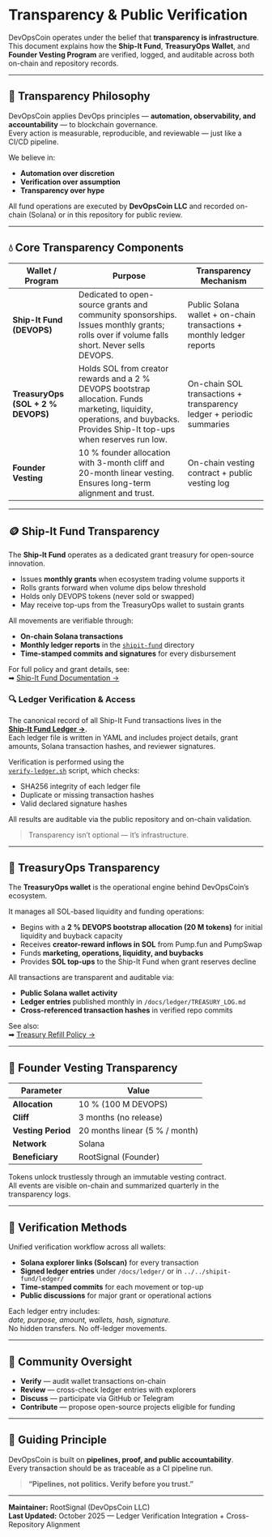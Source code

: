 # Transparency & Public Verification

DevOpsCoin operates under the belief that **transparency is infrastructure**.  
This document explains how the **Ship-It Fund**, **TreasuryOps Wallet**, and **Founder Vesting Program** are verified, logged, and auditable across both on-chain and repository records.

---

## 🧭 Transparency Philosophy

DevOpsCoin applies DevOps principles — **automation, observability, and accountability** — to blockchain governance.  
Every action is measurable, reproducible, and reviewable — just like a CI/CD pipeline.

We believe in:

- **Automation over discretion**
- **Verification over assumption**
- **Transparency over hype**

All fund operations are executed by **DevOpsCoin LLC** and recorded on-chain (Solana) or in this repository for public review.

---

## 💧 Core Transparency Components

| Wallet / Program                   | Purpose                                                                                                                                                                     | Transparency Mechanism                                                |
| ---------------------------------- | --------------------------------------------------------------------------------------------------------------------------------------------------------------------------- | --------------------------------------------------------------------- |
| **Ship-It Fund (DEVOPS)**          | Dedicated to open-source grants and community sponsorships. Issues monthly grants; rolls over if volume falls short. Never sells DEVOPS.                                    | Public Solana wallet + on-chain transactions + monthly ledger reports |
| **TreasuryOps (SOL + 2 % DEVOPS)** | Holds SOL from creator rewards and a 2 % DEVOPS bootstrap allocation. Funds marketing, liquidity, operations, and buybacks. Provides Ship-It top-ups when reserves run low. | On-chain SOL transactions + transparency ledger + periodic summaries  |
| **Founder Vesting**                | 10 % founder allocation with 3-month cliff and 20-month linear vesting. Ensures long-term alignment and trust.                                                              | On-chain vesting contract + public vesting log                        |

---

## 🪙 Ship-It Fund Transparency

The **Ship-It Fund** operates as a dedicated grant treasury for open-source innovation.

- Issues **monthly grants** when ecosystem trading volume supports it
- Rolls grants forward when volume dips below threshold
- Holds only DEVOPS tokens (never sold or swapped)
- May receive top-ups from the TreasuryOps wallet to sustain grants

All movements are verifiable through:

- **On-chain Solana transactions**
- **Monthly ledger reports** in the [`shipit-fund`](../../shipit-fund/) directory
- **Time-stamped commits and signatures** for every disbursement

For full policy and grant details, see:  
➡ [Ship-It Fund Documentation →](../token/SHIPIT_FUND.md)

### 🔍 Ledger Verification & Access

The canonical record of all Ship-It Fund transactions lives in the  
[**Ship-It Fund Ledger →**](../../shipit-fund/ledger/).  
Each ledger file is written in YAML and includes project details, grant amounts, Solana transaction hashes, and reviewer signatures.

Verification is performed using the  
[`verify-ledger.sh`](../../shipit-fund/ledger/verify-ledger.sh) script, which checks:

- SHA256 integrity of each ledger file
- Duplicate or missing transaction hashes
- Valid declared signature hashes

All results are auditable via the public repository and on-chain validation.

> Transparency isn’t optional — it’s infrastructure.

---

## 🧾 TreasuryOps Transparency

The **TreasuryOps wallet** is the operational engine behind DevOpsCoin’s ecosystem.

It manages all SOL-based liquidity and funding operations:

- Begins with a **2 % DEVOPS bootstrap allocation (20 M tokens)** for initial liquidity and buyback capacity
- Receives **creator-reward inflows in SOL** from Pump.fun and PumpSwap
- Funds **marketing, operations, liquidity, and buybacks**
- Provides **SOL top-ups** to the Ship-It Fund when grant reserves decline

All transactions are transparent and auditable via:

- **Public Solana wallet activity**
- **Ledger entries** published monthly in `/docs/ledger/TREASURY_LOG.md`
- **Cross-referenced transaction hashes** in verified repo commits

See also:  
➡ [Treasury Refill Policy →](../token/TREASURY_REFILL_POLICY.md)

---

## 👤 Founder Vesting Transparency

| Parameter          | Value                          |
| ------------------ | ------------------------------ |
| **Allocation**     | 10 % (100 M DEVOPS)            |
| **Cliff**          | 3 months (no release)          |
| **Vesting Period** | 20 months linear (5 % / month) |
| **Network**        | Solana                         |
| **Beneficiary**    | RootSignal (Founder)           |

Tokens unlock trustlessly through an immutable vesting contract.  
All events are visible on-chain and summarized quarterly in the transparency logs.

---

## 🔎 Verification Methods

Unified verification workflow across all wallets:

- **Solana explorer links (Solscan)** for every transaction
- **Signed ledger entries** under `/docs/ledger/` or in `../../shipit-fund/ledger/`
- **Time-stamped commits** for each movement or top-up
- **Public discussions** for major grant or operational actions

Each ledger entry includes:  
_date, purpose, amount, wallets, hash, signature._  
No hidden transfers. No off-ledger movements.

---

## 📢 Community Oversight

- **Verify** — audit wallet transactions on-chain
- **Review** — cross-check ledger entries with explorers
- **Discuss** — participate via GitHub or Telegram
- **Contribute** — propose open-source projects eligible for funding

---

## 🧱 Guiding Principle

DevOpsCoin is built on **pipelines, proof, and public accountability**.  
Every transaction should be as traceable as a CI pipeline run.

> **“Pipelines, not politics. Verify before you trust.”**

---

**Maintainer:** RootSignal (DevOpsCoin LLC)  
**Last Updated:** October 2025 — Ledger Verification Integration + Cross-Repository Alignment
